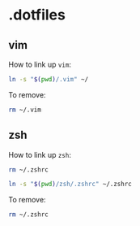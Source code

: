 # .dotfiles

## vim

How to link up `vim`:

```bash
ln -s "$(pwd)/.vim" ~/
```

To remove:

```bash
rm ~/.vim
```

## zsh

How to link up `zsh`:

```bash
rm ~/.zshrc

ln -s "$(pwd)/zsh/.zshrc" ~/.zshrc
```

To remove:

```bash
rm ~/.zshrc
```
